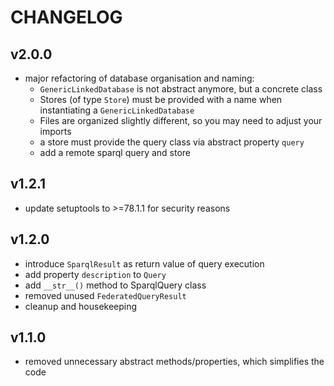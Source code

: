 # CHANGELOG

## v2.0.0

- major refactoring of database organisation and naming:
  - `GenericLinkedDatabase` is not abstract anymore, but a concrete class
  - Stores (of type `Store`) must be provided with a name when instantiating a `GenericLinkedDatabase`
  - Files are organized slightly different, so you may need to adjust your imports
  - a store must provide the query class via abstract property `query`
  - add a remote sparql query and store

## v1.2.1

- update setuptools to >=78.1.1 for security reasons

## v1.2.0

- introduce `SparqlResult` as return value of query execution
- add property `description` to `Query`
- add `__str__()` method to SparqlQuery class
- removed unused `FederatedQueryResult`
- cleanup and housekeeping

## v1.1.0

- removed unnecessary abstract methods/properties, which simplifies the code